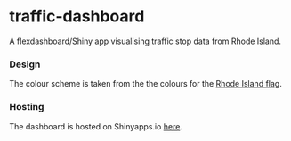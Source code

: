 # traffic-dashboard
A flexdashboard/Shiny app visualising traffic stop data from Rhode Island. 

### Design

The colour scheme is taken from the the colours for the [Rhode Island flag](https://www.schemecolor.com/rhode-island-flag-usa.php).

### Hosting

The dashboard is hosted on Shinyapps.io [here](https://peritract.shinyapps.io/traffic-dashboard/).
